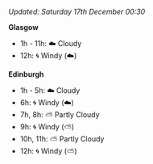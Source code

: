 *Updated: Saturday 17th December 00:30*

**Glasgow**

* 1h - 11h: :cloud: Cloudy
* 12h: :cyclone: Windy (:cloud:)

**Edinburgh**

* 1h - 5h: :cloud: Cloudy
* 6h: :cyclone: Windy (:cloud:)
* 7h, 8h: :partly_sunny: Partly Cloudy
* 9h: :cyclone: Windy (:partly_sunny:)
* 10h, 11h: :partly_sunny: Partly Cloudy
* 12h: :cyclone: Windy (:partly_sunny:)
